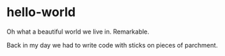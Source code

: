 # hello-world
Oh what a beautiful world we live in. Remarkable.

Back in my day we had to write code with sticks on pieces of parchment.
